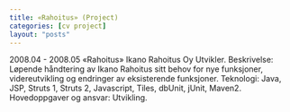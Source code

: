 ```yaml
---
title: «Rahoitus» (Project)
categories: [cv project]
layout: "posts"
---
```


2008.04 - 2008.05		«Rahoitus»
Ikano Rahoitus Oy
Utvikler.
Beskrivelse: Løpende håndtering av Ikano Rahoitus sitt behov for nye funksjoner, videreutvikling og endringer av eksisterende funksjoner.
Teknologi: Java, JSP, Struts 1, Struts 2, Javascript, Tiles, dbUnit, jUnit, Maven2.
Hovedoppgaver og ansvar: Utvikling.